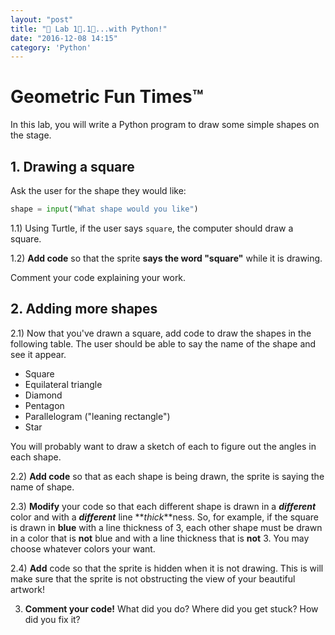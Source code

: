 ```yaml
---
layout: "post"
title: "🐢 Lab 1⃣.1⃣...with Python!"
date: "2016-12-08 14:15"
category: 'Python'
---
```


# Geometric Fun Times™

In this lab, you will write a Python program to draw some simple shapes on the stage.

## 1. Drawing a square

Ask the user for the shape they would like:

```python
shape = input("What shape would you like")
```


1.1) Using Turtle, if the user says `square`, the computer should draw a square.

1.2) **Add code** so that the sprite **says the word "square"** while it is drawing.

Comment your code explaining your work.

## 2. Adding more shapes

2.1) Now that you've drawn a square, add code to draw the shapes in the following table. The user should be able to say the name of the shape and see it appear.

- Square
- Equilateral triangle
- Diamond
- Pentagon
- Parallelogram ("leaning rectangle")
- Star

You will probably want to draw a sketch of each to figure out the angles in each shape.

2.2) **Add code** so that as each shape is being drawn, the sprite is saying the name of shape.

2.3) **Modify** your code so that each different shape is drawn in a **_different_** color and with a **_different_** line **_thick_**ness. So, for example, if the square is drawn in **blue** with a line thickness of 3, each other shape must be drawn in a color that is **not** blue and with a line thickness that is **not** 3. You may choose whatever colors your want.

2.4) **Add** code so that the sprite is hidden when it is not drawing. This is will make sure that the sprite is not obstructing the view of your beautiful artwork!

3) **Comment your code!** What did you do? Where did you get stuck? How did you fix it?
